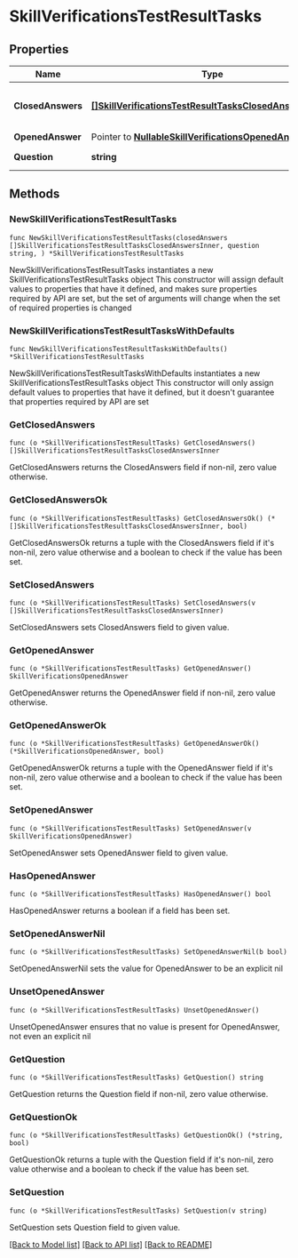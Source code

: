 # SkillVerificationsTestResultTasks

## Properties

Name | Type | Description | Notes
------------ | ------------- | ------------- | -------------
**ClosedAnswers** | [**[]SkillVerificationsTestResultTasksClosedAnswersInner**](SkillVerificationsTestResultTasksClosedAnswersInner.md) | Варианты ответов на закрытые вопросы | 
**OpenedAnswer** | Pointer to [**NullableSkillVerificationsOpenedAnswer**](SkillVerificationsOpenedAnswer.md) |  | [optional] 
**Question** | **string** | Текст вопроса | 

## Methods

### NewSkillVerificationsTestResultTasks

`func NewSkillVerificationsTestResultTasks(closedAnswers []SkillVerificationsTestResultTasksClosedAnswersInner, question string, ) *SkillVerificationsTestResultTasks`

NewSkillVerificationsTestResultTasks instantiates a new SkillVerificationsTestResultTasks object
This constructor will assign default values to properties that have it defined,
and makes sure properties required by API are set, but the set of arguments
will change when the set of required properties is changed

### NewSkillVerificationsTestResultTasksWithDefaults

`func NewSkillVerificationsTestResultTasksWithDefaults() *SkillVerificationsTestResultTasks`

NewSkillVerificationsTestResultTasksWithDefaults instantiates a new SkillVerificationsTestResultTasks object
This constructor will only assign default values to properties that have it defined,
but it doesn't guarantee that properties required by API are set

### GetClosedAnswers

`func (o *SkillVerificationsTestResultTasks) GetClosedAnswers() []SkillVerificationsTestResultTasksClosedAnswersInner`

GetClosedAnswers returns the ClosedAnswers field if non-nil, zero value otherwise.

### GetClosedAnswersOk

`func (o *SkillVerificationsTestResultTasks) GetClosedAnswersOk() (*[]SkillVerificationsTestResultTasksClosedAnswersInner, bool)`

GetClosedAnswersOk returns a tuple with the ClosedAnswers field if it's non-nil, zero value otherwise
and a boolean to check if the value has been set.

### SetClosedAnswers

`func (o *SkillVerificationsTestResultTasks) SetClosedAnswers(v []SkillVerificationsTestResultTasksClosedAnswersInner)`

SetClosedAnswers sets ClosedAnswers field to given value.


### GetOpenedAnswer

`func (o *SkillVerificationsTestResultTasks) GetOpenedAnswer() SkillVerificationsOpenedAnswer`

GetOpenedAnswer returns the OpenedAnswer field if non-nil, zero value otherwise.

### GetOpenedAnswerOk

`func (o *SkillVerificationsTestResultTasks) GetOpenedAnswerOk() (*SkillVerificationsOpenedAnswer, bool)`

GetOpenedAnswerOk returns a tuple with the OpenedAnswer field if it's non-nil, zero value otherwise
and a boolean to check if the value has been set.

### SetOpenedAnswer

`func (o *SkillVerificationsTestResultTasks) SetOpenedAnswer(v SkillVerificationsOpenedAnswer)`

SetOpenedAnswer sets OpenedAnswer field to given value.

### HasOpenedAnswer

`func (o *SkillVerificationsTestResultTasks) HasOpenedAnswer() bool`

HasOpenedAnswer returns a boolean if a field has been set.

### SetOpenedAnswerNil

`func (o *SkillVerificationsTestResultTasks) SetOpenedAnswerNil(b bool)`

 SetOpenedAnswerNil sets the value for OpenedAnswer to be an explicit nil

### UnsetOpenedAnswer
`func (o *SkillVerificationsTestResultTasks) UnsetOpenedAnswer()`

UnsetOpenedAnswer ensures that no value is present for OpenedAnswer, not even an explicit nil
### GetQuestion

`func (o *SkillVerificationsTestResultTasks) GetQuestion() string`

GetQuestion returns the Question field if non-nil, zero value otherwise.

### GetQuestionOk

`func (o *SkillVerificationsTestResultTasks) GetQuestionOk() (*string, bool)`

GetQuestionOk returns a tuple with the Question field if it's non-nil, zero value otherwise
and a boolean to check if the value has been set.

### SetQuestion

`func (o *SkillVerificationsTestResultTasks) SetQuestion(v string)`

SetQuestion sets Question field to given value.



[[Back to Model list]](../README.md#documentation-for-models) [[Back to API list]](../README.md#documentation-for-api-endpoints) [[Back to README]](../README.md)


